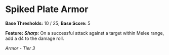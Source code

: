 # Spiked Plate Armor

**Base Thresholds:** 10 / 25; **Base Score:** 5

**Feature:** ***Sharp:*** On a successful attack against a target within Melee range, add a d4 to the damage roll.

*Armor - Tier 3*
